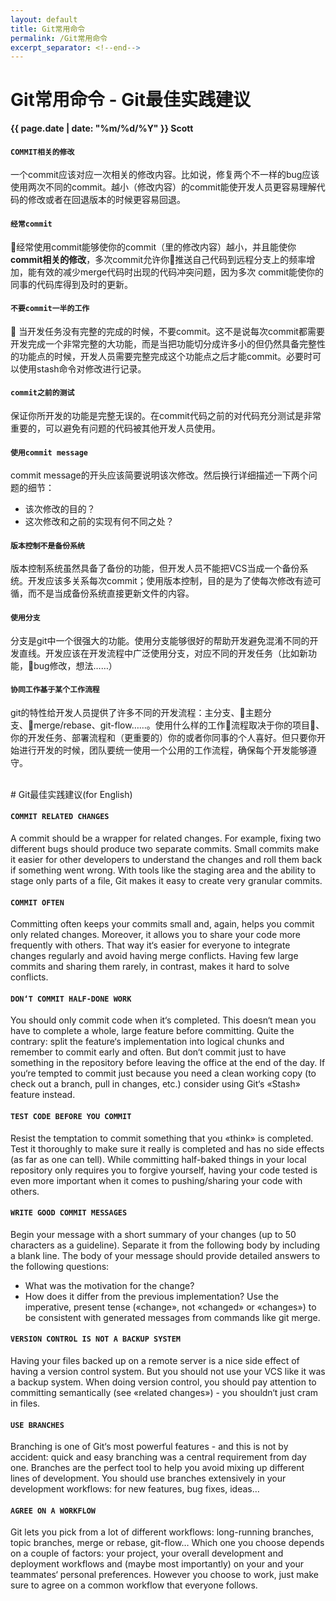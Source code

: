 ```yaml
---
layout: default
title: Git常用命令
permalink: /Git常用命令
excerpt_separator: <!--end-->
---
```


Git常用命令 - Git最佳实践建议
=======================
**{{ page.date | date: "%m/%d/%Y" }} Scott**

####  `COMMIT相关的修改`
一个commit应该对应一次相关的修改内容。比如说，修复两个不一样的bug应该使用两次不同的commit。越小（修改内容）的commit能使开发人员更容易理解代码的修改或者在回退版本的时候更容易回退。

#### `经常commit`
经常使用commit能够使你的commit（里的修改内容）越小，并且能使你**commit相关的修改**，多次commit允许你推送自己代码到远程分支上的频率增加，能有效的减少merge代码时出现的代码冲突问题，因为多次 commit能使你的同事的代码库得到及时的更新。

#### `不要commit一半的工作`

当开发任务没有完整的完成的时候，不要commit。这不是说每次commit都需要开发完成一个非常完整的大功能，而是当把功能切分成许多小的但仍然具备完整性的功能点的时候，开发人员需要完整完成这个功能点之后才能commit。必要时可以使用stash命令对修改进行记录。

#### `commit之前的测试`
保证你所开发的功能是完整无误的。在commit代码之前的对代码充分测试是非常重要的，可以避免有问题的代码被其他开发人员使用。

#### `使用commit message`
commit message的开头应该简要说明该次修改。然后换行详细描述一下两个问题的细节：

- 该次修改的目的？
- 这次修改和之前的实现有何不同之处？

#### `版本控制不是备份系统`
版本控制系统虽然具备了备份的功能，但开发人员不能把VCS当成一个备份系统。开发应该多关系每次commit；使用版本控制，目的是为了使每次修改有迹可循，而不是当成备份系统直接更新文件的内容。

#### `使用分支`
分支是git中一个很强大的功能。使用分支能够很好的帮助开发避免混淆不同的开发直线。开发应该在开发流程中广泛使用分支，对应不同的开发任务（比如新功能，bug修改，想法……）

#### `协同工作基于某个工作流程`
git的特性给开发人员提供了许多不同的开发流程：主分支、主题分支、merge/rebase、git-flow……。使用什么样的工作流程取决于你的项目、你的开发任务、部署流程和（更重要的）你的或者你同事的个人喜好。但只要你开始进行开发的时候，团队要统一使用一个公用的工作流程，确保每个开发能够遵守。

<br>
# Git最佳实践建议(for English)

#### `COMMIT RELATED CHANGES`
A commit should be a wrapper for related changes. For example, fixing two different bugs should produce two separate commits. Small commits make it easier for other developers to understand the changes and roll them back if something went wrong. With tools like the staging area and the ability to stage only parts of a file, Git makes it easy to create very granular commits.

#### `COMMIT OFTEN`
Committing often keeps your commits small and, again, helps you commit only related changes. Moreover, it allows you to share your code more frequently with others. That way it‘s easier for everyone to integrate changes
regularly and avoid having merge conflicts. Having few large commits and sharing them rarely, in contrast, makes it hard to solve conflicts.

#### `DON‘T COMMIT HALF-DONE WORK`

You should only commit code when it‘s completed. This doesn‘t mean you have to complete a whole, large feature before committing. Quite the contrary: split the feature‘s implementation into logical chunks and remember to commit early and often. But don‘t commit just to have something in the repository before leaving the office at the end of the day. If you‘re tempted to commit just because you need a clean working copy (to check out a branch, pull in changes, etc.) consider using Git‘s «Stash» feature instead.

#### `TEST CODE BEFORE YOU COMMIT`
Resist the temptation to commit something that you «think» is completed. Test it thoroughly to make sure it really is completed and has no side effects (as far as one can tell). While committing half-baked things in your local repository only requires you to forgive yourself, having your code tested is even more important when it comes to pushing/sharing your code with others.

#### `WRITE GOOD COMMIT MESSAGES`
Begin your message with a short summary of your changes (up to 50 characters as a guideline). Separate it from the following body by including a blank line. The body of your message should provide detailed answers to the following questions:

- What was the motivation for the change?
- How does it differ from the previous implementation? Use the imperative, present tense («change», not «changed» or «changes») to be consistent with generated messages from commands like git merge.

#### `VERSION CONTROL IS NOT A BACKUP SYSTEM`
Having your files backed up on a remote server is a nice side effect of having a version control system. But you should not use your VCS like it was a backup system. When doing version control, you should pay attention to committing semantically (see «related changes») - you shouldn‘t just cram in files.
#### `USE BRANCHES`
Branching is one of Git‘s most powerful features - and this is not by accident: quick and easy branching was a central requirement from day one. Branches are the perfect tool to help you avoid mixing up different lines of development. You should use branches extensively in your development workflows: for new features, bug fixes, ideas…

#### `AGREE ON A WORKFLOW`
Git lets you pick from a lot of different workflows: long-running branches, topic branches, merge or rebase, git-flow… Which one you choose depends on a couple of factors: your project, your overall development and
deployment workflows and (maybe most importantly) on your and your teammates‘ personal preferences. However you choose to work, just make sure to agree on a common workflow that everyone follows.